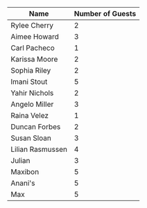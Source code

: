 | Name              | Number of Guests |
| -----------       | -----------   |
| Rylee Cherry      | 2             |
| Aimee Howard      | 3             |
| Carl Pacheco      | 1             |
| Karissa Moore     | 2             |
| Sophia Riley      | 2             |
| Imani Stout       | 5             |
| Yahir Nichols     | 2             |
| Angelo Miller     | 3             |
| Raina Velez       | 1             |
| Duncan Forbes     | 2             |
| Susan Sloan       | 3             |
| Lilian Rasmussen  | 4             |
| Julian            | 3             |
| Maxibon           | 5 	    |
| Anani's           | 5		    |
| Max	            | 5             |

